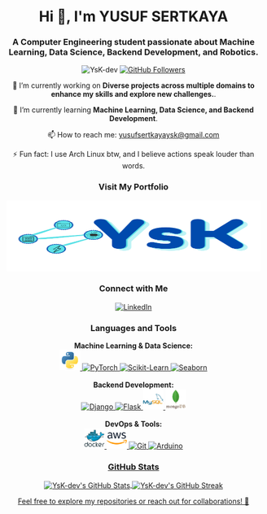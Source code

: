 <h1 align="center">Hi 👋, I'm YUSUF SERTKAYA</h1>
<h3 align="center">A Computer Engineering student passionate about Machine Learning, Data Science, Backend Development, and Robotics.</h3>

<p align="center">
  <img src="https://komarev.com/ghpvc/?username=YsK-dev&label=Profile%20views&color=0e75b6&style=flat" alt="YsK-dev" />
  <a href="https://github.com/YsK-dev?tab=followers">
    <img src="https://img.shields.io/github/followers/YsK-dev?label=Followers&style=social" alt="GitHub Followers" />
  </a>
</p>

<p align="center">🔭 I’m currently working on <strong>Diverse projects across multiple domains to enhance my skills and explore new challenges.</strong>.</p>
<p align="center">🌱 I’m currently learning <strong>Machine Learning, Data Science, and Backend Development</strong>.</p>
<p align="center">📫 How to reach me: <a href="mailto:yusufsertkayaysk@gmail.com">yusufsertkayaysk@gmail.com</a></p>
<p align="center">⚡ Fun fact: I use Arch Linux btw, and I believe actions speak louder than words.</p>

<h3 align="center">Visit My Portfolio</h3>
<p align="center">
  <a href="https://yskaihub.com/" target="_blank">
    <img align="center" src="https://github.com/YsK-dev/YsK-dev/blob/main/logo.svg" alt="YskAI" height="140" width="500" />
  </a>
</p>

<h3 align="center">Connect with Me</h3>
<p align="center">
  <a href="https://www.linkedin.com/in/yusuf-sertkaya-87888a244/" target="_blank">
    <img align="center" src="https://raw.githubusercontent.com/rahuldkjain/github-profile-readme-generator/master/src/images/icons/Social/linked-in-alt.svg" alt="LinkedIn" height="30" width="40" />
  </a>
</p>

<h3 align="center">Languages and Tools</h3>
<p align="center">
  <strong>Machine Learning & Data Science:</strong><br>
  <a href="https://www.python.org" target="_blank" rel="noreferrer">
    <img src="https://raw.githubusercontent.com/devicons/devicon/master/icons/python/python-original.svg" alt="Python" width="40" height="40"/>
  </a>
  <a href="https://pytorch.org/" target="_blank" rel="noreferrer">
    <img src="https://www.vectorlogo.zone/logos/pytorch/pytorch-icon.svg" alt="PyTorch" width="40" height="40"/>
  </a>
  <a href="https://scikit-learn.org/" target="_blank" rel="noreferrer">
    <img src="https://upload.wikimedia.org/wikipedia/commons/0/05/Scikit_learn_logo_small.svg" alt="Scikit-Learn" width="40" height="40"/>
  </a>
  <a href="https://seaborn.pydata.org/" target="_blank" rel="noreferrer">
    <img src="https://seaborn.pydata.org/_images/logo-mark-lightbg.svg" alt="Seaborn" width="40" height="40"/>
  </a>
  <br><br>
  <strong>Backend Development:</strong><br>
  <a href="https://www.djangoproject.com/" target="_blank" rel="noreferrer">
    <img src="https://cdn.worldvectorlogo.com/logos/django.svg" alt="Django" width="40" height="40"/>
  </a>
  <a href="https://flask.palletsprojects.com/" target="_blank" rel="noreferrer">
    <img src="https://www.vectorlogo.zone/logos/pocoo_flask/pocoo_flask-icon.svg" alt="Flask" width="40" height="40"/>
  </a>
  <a href="https://www.mysql.com/" target="_blank" rel="noreferrer">
    <img src="https://raw.githubusercontent.com/devicons/devicon/master/icons/mysql/mysql-original-wordmark.svg" alt="MySQL" width="40" height="40"/>
  </a>
  <a href="https://www.mongodb.com/" target="_blank" rel="noreferrer">
    <img src="https://raw.githubusercontent.com/devicons/devicon/master/icons/mongodb/mongodb-original-wordmark.svg" alt="MongoDB" width="40" height="40"/>
  </a>
  <br><br>
  <strong>DevOps & Tools:</strong><br>
  <a href="https://www.docker.com/" target="_blank" rel="noreferrer">
    <img src="https://raw.githubusercontent.com/devicons/devicon/master/icons/docker/docker-original-wordmark.svg" alt="Docker" width="40" height="40"/>
  </a>
  <a href="https://aws.amazon.com/" target="_blank" rel="noreferrer">
    <img src="https://raw.githubusercontent.com/devicons/devicon/master/icons/amazonwebservices/amazonwebservices-original-wordmark.svg" alt="AWS" width="40" height="40"/>
  </a>
  <a href="https://git-scm.com/" target="_blank" rel="noreferrer">
    <img src="https://www.vectorlogo.zone/logos/git-scm/git-scm-icon.svg" alt="Git" width="40" height="40"/>
  </a>
  </a>
    <a href="https://www.arduino.cc/" target="_blank" rel="noreferrer">
    <img src="https://cdn.worldvectorlogo.com/logos/arduino-1.svg" alt="Arduino" width="40" 
</p>

<h3 align="center">GitHub Stats</h3>
<p align="center">
  <img align="center" src="https://github-readme-stats.vercel.app/api?username=YsK-dev&show_icons=true&hide_border=true" alt="YsK-dev's GitHub Stats" />
  <img align="center" src="https://github-readme-streak-stats.herokuapp.com/?user=YsK-dev&hide_border=true" alt="YsK-dev's GitHub Streak" />
</p>

<p align="center">Feel free to explore my repositories or reach out for collaborations! 🚀</p>
